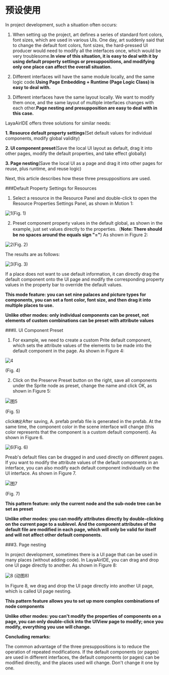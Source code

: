 # 预设使用

In project development, such a situation often occurs:

1. When setting up the project, art defines a series of standard font colors, font sizes, which are used in various UIs. One day, art suddenly said that to change the default font colors, font sizes, the hard-pressed UI producer would need to modify all the interfaces once, which would be very troublesome.**In view of this situation, it is easy to deal with it by using default property settings or presuppositions, and modifying only one place can affect the overall situation.**

2. Different interfaces will have the same module locally, and the same logic code.**Using Page Embedding + Runtime (Page Logic Class) is easy to deal with.**

3. Different interfaces have the same layout locally. We want to modify them once, and the same layout of multiple interfaces changes with each other.**Page nesting and presupposition are easy to deal with in this case.**

LayaAirIDE offers three solutions for similar needs:

**1. Resource default property settings**(Set default values for individual components, modify global validity)

**2. UI component preset**(Save the local UI layout as default, drag it into other pages, modify the default properties, and take effect globally)

**3. Page nesting**(Save the local UI as a page and drag it into other pages for reuse, plus runtime, and reuse logic)

Next, this article describes how these three presuppositions are used.

###Default Property Settings for Resources

1. Select a resource in the Resource Panel and double-click to open the Resource Properties Settings Panel, as shown in Motion 1:

![1](img\1.gif)(Fig. 1)

2. Preset component property values in the default global, as shown in the example, just set values directly to the properties.（**Note: There should be no spaces around the equals sign "="**) As shown in Figure 2:

![2](img\2.png)(Fig. 2)

The results are as follows:

![3](img\3.png)(Fig. 3)

If a place does not want to use default information, it can directly drag the default component onto the UI page and modify the corresponding property values in the property bar to override the default values.

**This mode feature: you can set nine palaces and picture types for components, you can set a font color, font size, and then drag it into multiple places to use.**

**Unlike other modes: only individual components can be preset, not elements of custom combinations can be preset with attribute values**



###II. UI Component Preset

1. For example, we need to create a custom Prite default component, which sets the attribute values of the elements to be made into the default component in the page. As shown in Figure 4:

![4](img\4.png) 


(Fig. 4)

2. Click on the Preserve Preset button on the right, save all components under the Sprite node as preset, change the name and click OK, as shown in Figure 5:

![图5](img/5.png) 


(Fig. 5)

click`确定`After saving, A. prefab prefab file is generated in the prefab. At the same time, the component color in the scene interface will change (this color represents that the component is a custom default component). As shown in Figure 6.

![6](img\6.png)(Fig. 6)

Preab's default files can be dragged in and used directly on different pages. If you want to modify the attribute values of the default components in an interface, you can also modify each default component individually on the UI interface. As shown in Figure 7.

![图7](img/7.png) 


(Fig. 7)

**This pattern feature: only the current node and the sub-node tree can be set as preset**

**Unlike other modes: you can modify attributes directly by double-clicking on the current page to a sublevel. And the component attributes of the default file are modified in each page, which will only be valid for itself and will not affect other default components.**



###3. Page nesting

In project development, sometimes there is a UI page that can be used in many places (without adding code). In LayaAirIDE, you can drag and drop one UI page directly to another. As shown in Figure 8:

![8](img\8.gif) (动图8)


In Figure 8, we drag and drop the UI page directly into another UI page, which is called UI page nesting.

**This pattern feature allows you to set up more complex combinations of node components**

**Unlike other modes: you can't modify the properties of components on a page, you can only double-click into the UIView page to modify; once you modify, everything you use will change.**



**Concluding remarks:**

The common advantage of the three presuppositions is to reduce the operation of repeated modifications. If the default components (or pages) are used in different interfaces, the default components (or pages) can be modified directly, and the places used will change. Don't change it one by one.